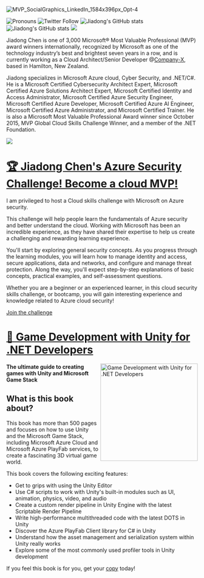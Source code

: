 
<!--
**chenjd/chenjd** is a ✨ _special_ ✨ repository because its `README.md` (this file) appears on your GitHub profile.

Here are some ideas to get you started:
-->
![MVP_SocialGraphics_LinkedIn_1584x396px_Opt-4](https://user-images.githubusercontent.com/5668352/184517515-0d3addc7-c812-425b-bdcc-9da50d36985b.jpg)


![Pronouns](https://img.shields.io/badge/Pronouns-He%2FHim-blue)
![Twitter Follow](https://img.shields.io/twitter/follow/chen_jd?style=social)
![Jiadong's GitHub stats](https://img.shields.io/github/stars/chenjd?style=social)
![Jiadong's GitHub stats](https://img.shields.io/github/followers/chenjd?style=social)
![](https://img.shields.io/badge/Blog-jiadongchen.com-blue)

Jiadong Chen is one of 3,000 Microsoft® Most Valuable Professional (MVP) award winners internationally, recognized by Microsoft as one of the technology industry’s best and brightest seven years in a row, and is currently working as a Cloud Architect/Senior Developer @[Company-X](https://www.linkedin.com/company/company-x-ltd/), based in Hamilton, New Zealand.

Jiadong specializes in Microsoft Azure cloud, Cyber Security, and .NET/C#. He is a Microsoft Certified Cybersecurity Architect Expert, Microsoft Certified Azure Solutions Architect Expert, Microsoft Certified Identity and Access Administrator, Microsoft Certified Azure Security Engineer, Microsoft Certified Azure Developer, Microsoft Certified Azure AI Engineer, Microsoft Certified Azure Administrator, and Microsoft Certified Trainer. He is also a Microsoft Most Valuable Professional Award winner since October 2015, MVP Global Cloud Skills Challenge Winner, and a member of the .NET Foundation.



![](https://github-readme-stats.vercel.app/api?username=chenjd&show_icons=true)

# [🏆 Jiadong Chen's Azure Security Challenge! Become a cloud MVP!](https://learn.microsoft.com/en-au/training/challenges?id=d57442ce-27bf-4bb6-a689-f95c6abdf0e7&WT.mc_id=DT-MVP-5001664)

I am privileged to host a Cloud skills challenge with Microsoft on Azure security. 

This challenge will help people learn the fundamentals of Azure security and better understand the cloud. Working with Microsoft has been an incredible experience, as they have shared their expertise to help us create a challenging and rewarding learning experience.

You'll start by exploring general security concepts. As you progress through the learning modules, you will learn how to manage identity and access, secure applications, data and networks, and configure and manage threat protection. Along the way, you'll expect step-by-step explanations of basic concepts, practical examples, and self-assessment questions.

Whether you are a beginner or an experienced learner, in this cloud security skills challenge, or bootcamp, you will gain interesting experience and knowledge related to Azure cloud security!

[Join the challenge](https://learn.microsoft.com/en-au/training/challenges?id=d57442ce-27bf-4bb6-a689-f95c6abdf0e7&WT.mc_id=DT-MVP-5001664)

# [📖 Game Development with Unity for .NET Developers](https://www.amazon.com/Game-Development-Unity-NET-Developers/dp/1801078076)

<a href="https://www.amazon.com/Game-Development-Unity-NET-Developers/dp/1801078076"><img src="https://static.packt-cdn.com/products/9781801078078/cover/smaller" alt="Game Development with Unity for .NET Developers" height="256px" align="right"></a>


**The ultimate guide to creating games with Unity and Microsoft Game Stack**

## What is this book about?
This book has more than 500 pages and focuses on how to use Unity and the Microsoft Game Stack, including Microsoft Azure Cloud and Microsoft Azure PlayFab services, to create a fascinating 3D virtual game world.

This book covers the following exciting features:
* Get to grips with using the Unity Editor
* Use C# scripts to work with Unity's built-in modules such as UI, animation, physics, video, and audio
* Create a custom render pipeline in Unity Engine with the latest Scriptable Render Pipeline
* Write high-performance multithreaded code with the latest DOTS in Unity
* Discover the Azure PlayFab Client library for C# in Unity
* Understand how the asset management and serialization system within Unity really works
* Explore some of the most commonly used profiler tools in Unity development

If you feel this book is for you, get your [copy](https://www.amazon.com/Game-Development-Unity-NET-Developers/dp/1801078076) today!
